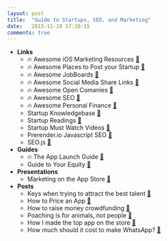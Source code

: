 ```yaml
---
layout: post
title:  "Guide to Startups, SEO, and Marketing"
date:   2015-11-10 17:20:15
comments: true
---
```


- **Links**
    - :fire: Awesome iOS Marketing Resources [:link:](https://github.com/sanketfirodiya/ios-marketing-resources)
    - :fire: Awesome Places to Post your Startup [:link:](https://github.com/mmccaff/PlacesToPostYourStartup)
    - :fire: Awesome JobBoards [:link:](https://github.com/wfhio/awesome-job-boards)
    - :fire: Awesome Social Media Share Links [:link:](https://github.com/vinkla/awesome-share-links)
    - :fire: Awesome Open Comanies [:link:](https://github.com/opencompany/awesome-open-company)
    - :fire: Awesome SEO [:link:](https://github.com/marcobiedermann/search-engine-optimization)
    - :fire: Awesome Personal Finance [:link:](https://github.com/ashishb/personal-finance-awesome)
    - Startup Knowledgebase [:link:](https://github.com/bnjs/StartupKnowledgeBase)
    - Startup Readings [:link:](https://github.com/dennybritz/startupreadings)
    - Startup Must Watch Videos [:link:](https://github.com/gerricchaplin/startup-must-watch)
    - Prerender.io Javascript SEO [:link:](https://github.com/prerender/prerender)
    - SEO.js [:link:](http://getseojs.com/)
- **Guides**
    - :fire: The App Launch Guide [:link:](http://www.applaunchguide.com/resources/)
    - Guide to Your Equity [:link:](https://github.com/clef/handbook/blob/master/Hiring%20Documents/Guide%20to%20Your%20Equity.md)
- **Presentations**
    - Marketing on the App Store [:microphone:](https://github.com/tekezo/Karabiner)
- **Posts**
    - Keys when trying to attract the best talent [:link:](http://blog.carbonfive.com/2015/09/16/creating-the-dream-team-transform-your-engineering-organization-to-attract-new-talent/)
    - How to Price an App [:link:](http://www.marco.org/2015/10/13/pragmatic-pricing)
    - How to raise money crowdfunding [:link:](https://medium.com/@jerols/6-things-we-learned-from-running-a-private-crowdfunding-campaign-33ac835de4dd)
    - Poaching is for animals, not people [:link:](https://signalvnoise.com/posts/3962-poaching-is-for-animals-not-employees)
    - How I made the top app on the store [:page_facing_up:](https://medium.com/@denzhadanov/how-to-launch-a-mac-app-and-become-1-top-paid-app-globally-4434bbfb51ee#.ff2sr5qv4)
    - How much should it cost to make WhatsApp? [:page_facing_up:](https://yalantis.com/blog/cost-of-mobile-messaging-app-development-types-kpis-landscape-recommended-approach-and-cost-of-development/)
